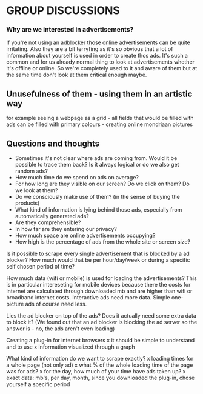 # GROUP DISCUSSIONS

### Why are we interested in advertisements? 
If you're not using an adblocker those online advertisements can be quite irritating. Also they are a bit terryfing as it's so obvious that a lot of information about yourself is used in order to create thos ads. 
It's such a common and for us already normal thing to look at advertisements whether it's offline or online. So we're completely used to it and aware of them but at the same time don't look at them critical enough maybe. 


## Unusefulness of them - using them in an artistic way
for example seeing a webpage as a grid - all fields that would be filled with ads can be filled with  primary colours - creating online mondriaan pictures

## Questions and thoughts

- Sometimes it's not clear where ads are coming from. Would it be possible to trace them back? Is it always logical or do we also get random ads?
- How much time do we spend on ads on average? 
- For how long are they visible on our screen? Do we click on them? Do we look at them? 
- Do we consciously make use of them? (in the sense of buying the products) 
- What kind of information is lying behind those ads, especially from automatically generated ads? 
- Are they comprehensible? 
- In how far are they entering our privacy?
- How much space are online advertisements occupying? 
- How high is the percentage of ads from the whole site or screen size?


Is it possible to scrape every single advertisement that is blocked by a ad blocker? How much would that be per hour/day/week  or during a specific self chosen period of time?

How much data (wifi or mobile) is used for loading the advertisements? This is in particular intereseting for mobile devices because there the costs for internet are calculated through downloaded mb and are higher than wifi or broadband internet costs. 
Interactive ads need more data. Simple one-picture ads of course need less. 

Lies the ad blocker on top of the ads? Does it actually need some extra data to block it? (We found out that an ad blocker is blocking the ad server so the answer is - no, the ads aren't even loading)


Creating a plug-in for internet browsers
x it should be simple to understand and to use
x information visualized through a graph

What kind of information do we want to scrape exactly?
x loading times for a whole page (not only ad)
x what % of the whole loading time of the page was for ads?
x for the day, how much of your time have ads taken up?
x exact data: mb's, per day, month, since you downloaded the plug-in, chose yourself a specific period

